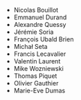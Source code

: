 * Nicolas Bouillot
* Emmanuel Durand
* Alexandre Quessy
* Jérémie Soria
* François Ubald Brien
* Michał Seta
* Francis Lecavalier
* Valentin Laurent
* Mike Wozniewski
* Thomas Piquet
* Olivier Gauthier
* Marie-Eve Dumas
